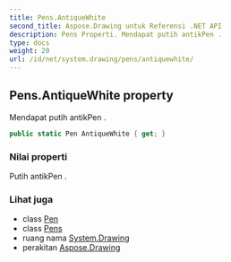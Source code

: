 ```yaml
---
title: Pens.AntiqueWhite
second_title: Aspose.Drawing untuk Referensi .NET API
description: Pens Properti. Mendapat putih antikPen .
type: docs
weight: 20
url: /id/net/system.drawing/pens/antiquewhite/
---
```

## Pens.AntiqueWhite property

Mendapat putih antikPen .

```csharp
public static Pen AntiqueWhite { get; }
```

### Nilai properti

Putih antikPen .

### Lihat juga

* class [Pen](../../pen/)
* class [Pens](../)
* ruang nama [System.Drawing](../../pens/)
* perakitan [Aspose.Drawing](../../../)


